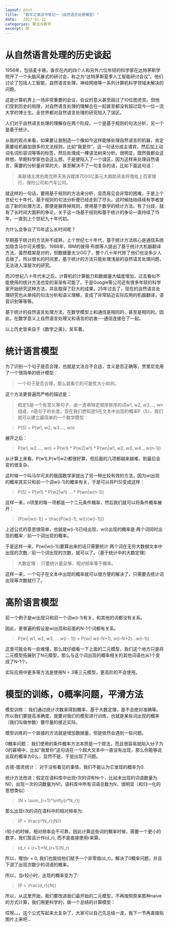 ```yaml
---
layout: post
title:  "数学之美读书笔记一（自然语言处理模型）"
date:   2017-01-22
categories: 算法与数学
excerpt: 嗯
---
```

<script type="text/javascript"
 src="http://cdn.mathjax.org/mathjax/latest/MathJax.js?config=TeX-AMS-MML_HTMLorMML">
</script>

# 从自然语言处理的历史谈起

1956年，包括麦卡锡，香农在内的四个人和另外六位年轻的科学家在达特茅斯学院开了一个头脑风暴式的研讨会，称之为“达特茅斯夏季人工智能研讨会议”。他们讨论了包括人工智能，自然语言处理，神经网络等一系列计算机科学领域未解决的问题。

这是计算机界上一场非常重要的会议，会议的意义甚至超过了10位图灵奖。但他们受到历史的局限，对自然语言处理的理解合在一起甚至都没有超过现今一位一流大学的博士生。全世界都对自然语言处理的研究陷入了误区。

人们对于自然语言处理的理解存在两个阶段，一个是基于规则的句法分析，另一个是基于统计。

从我的观点来看，如果要让我制造一个像如今这样能够处理自然语言的机器，肯定需要给机器加很多的文法规则，比如“我爱你”，这一句话分成主谓宾，然后加上动词名词形容词等等的标签，然后处理成一棵语法树来分析。很明显，既然我都会这样想，早期科学家也会这么想，于是便陷入了一个误区，因为这样来处理自然语言，需要的分析量非常的大，甚至解决不了一句复杂的话，比如下面这句话：

> 美联储主席伯南克昨天告诉媒体7000亿美元大救助资金将借给上百家银行，保险公司和汽车公司。

就这样的一句话，要用基于规则的方法来分析，显而易见会非常的困难，于是上个世纪七十年代，基于规则的句法分析便已经走到了尽头。这时候陆陆续续有学者提出了新的处理方法，那便是摒弃掉规则，使用基于数学的统计方法。有了分歧，就有了长时间大面积的争论，关于这一场基于规则和基于统计的争论一直持续了15年，一直到上个世纪九十年代初。

为什么会争议了15年这么长时间呢？

早期基于统计的方法并不成熟，上个世纪七十年代，基于统计方法核心是通信系统加隐含马尔可夫模型。1988年，IBM的彼得·布朗等人提出了基于统计大机器翻译方法，虽然框架是对的，但数据量太少GG了，整个八十年代除了他们也没多少人去做了。所以很长的时间里，基于统计的方法只能处理浅层的自然语言处理问题，无法进入深层次的研究。

而20世纪八十年代末之后，计算机的计算能力和数据量大幅度增加，过去看似不能使用的统计方法也变的渐渐有可能了。于是Google等公司还有很多年轻的科学家开始研究这种方法，并且取得了巨大的成果。25年过去了，现在的自然语言处理研究也从单纯的句法分析和语义理解，变成了非常贴近实际应用的机器翻译，语音识别等等等。

基于统计的自然语言处理方法，在数学模型上和通信是相同的，甚至是相同的。因此，在数学意义上自然语言处理又和语言的初衷---通信连接在了一起。

以上历史皆来自于《数学之美》，吴军著。

# 统计语言模型

为了识别一个句子是否合理，也就是文法合不合适，含义是否正确等，贾里尼克用了一个很简单的统计模型：

> 一个句子是否合理，那么就看它的可能性大小如何。

这个方法更普遍而严格的描述是：

> 假定S是一个有意义等句子，由一连串特定顺序排序的词w1, w2, w3...., wn组成，n是句子的长度。现在我们想知道S在文本中出现的概率P（S），我们就可以建立最简单的一个数学模型：

> P(S) = P(w1, w2, w3...., wn)

展开之后：

> P(w1, w2...., wn) = P(w1) * P(w2\|w1) * P(wn\|w1, w2, w3, w4.., w(n-1))

从计算上来看，P(w1),P(w1\|w2)都很好算，但后面的几项都越来越难，到最后会变的很复杂。

这时候一个叫马尔可夫的俄国数学家提出了另一种比较有效的方法，因为wi出现的概率其实只和前一个词w(i-1)的概率有关，于是可以将P(S)变成这样：

> P(S) = P(w1) * P(w2\|w1) ... * P(wn\|w(n-1))

这样一来，n项里的每一项都是一个二元条件概率，然后我们就可以将条件概率展开：

> \(P(wi\|w(i-1)) = \frac{P(w(i-1), wi)}{w(i-1)}\)

上述公式的意思很简单，也就是w(i-1)已经出现，w(i)出现的概率是&nbsp;两个词同时出现的概率／前一个词出现的概率。

于是这样一来，P(wi\|w(i-1))要算出来的话只需要统计&nbsp;两个词在无穷大数据文本中出现的次数／前一个词出现的次数，就可以了。（基于统计中的大数定理）

> 大数定理： 只要统计量足够，相对频率等于概率。

这样一来，一个句子在文本中出现的概率就可以很方便的解决了，只需要去统计词出现等次数就行了。

# 高阶语言模型

前一个例子是wi出现只和前一个词w(i-1)有关，和其他的词都没有关系。

因此，更普遍的假设是wi出现和前面的N-1个词都有关系。

> P(wi\| w1, w2, w3, ... w(i - 1)) = P(wi\| w(i-N+1), w(i-N+2)...w(i-1))

这里可能会有一些难懂，那么就仔细看一下上面的二元模型，我们这个地方只是将二元模型拓展到了N元模型，那么与这个词出现的概率相关的其他词语也从1个变成了N-1个。

实际应用中更多等方法是使用N = 3等三元模型，更高阶的不会使用。

# 模型的训练，0概率问题，平滑方法

模型训练： 我们通过统计次数来得到概率，基于大数定理，是不会绝对准确等。所以我们要提高准确度，就要对我们的模型进行训练，也就是某些词出现的概率（我们叫做参数）要尽量的接近实际。

模型训练的一个直接的方法就是增加数据量，但是依然会遇到一些问题。

0概率问题： 我们使用的条件概率方法本质是一个除法，而且很容易就陷入分子为0的窘境中，比如"我爱你"这句话在一个超大文本中一直没有出现，那么你能够说出现的概率为0么，显然不是，于是出现了问题。

古德-图灵统计： 对于没有看见的事情，我们不能认为它发现的概率为0.

统计方法改进：假定在语料库中出现r次的词有Nr个，比如未出现的词语数量为N0，出现一次的词数量为N1，语料库中所有词语总数为N，很明显（和归一化的思想类似）

> \(N = \sum_{r=1}^\infty{r*N_r}\)

那么出现r次的词在语料中的相对频率为:

> \(P = \frac{r*N_r}{N}\)

r较小的时候，相对频率会不可靠，因此计算这些词的概率时候，需要一个更小的数字，我们暂且计作\(d_r\), 而不是直接使用r来算。

> \(d_r = (r+1)*N_{r+1}/N_r\)

所以，哪怕r = 0, 我们也能给他们赋予一个非零值\(d_r\)，解决了0概率问题，并且下调了出现次数少的词语的概率。

所以，当r较小时，出现的概率变为了:

> \(P = \frac{d_r}{N}\)

所以，从这里开始，我们要改进我们最开始的二元模型，不再按照原来那种naive的方式计算，我们用更科学的，做一个总结的计算模型：

哎呀。。。这个公式写起来太复杂了，大家可以自己先总结一波，我下一节再直接贴图片上来吧...

